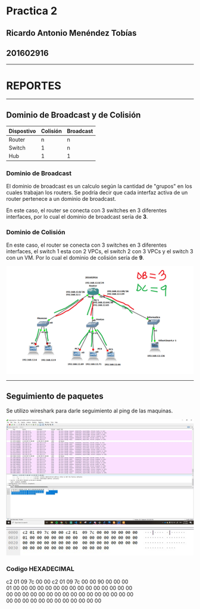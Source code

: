 # Practica 2
## Ricardo Antonio Menéndez Tobías
## 201602916

***
# REPORTES

***
## Dominio de Broadcast y de Colisión

| Dispostivo | Colisión | Broadcast |
|---|---|---|
| Router | n | n | 
| Switch | 1 | n | 
| Hub | 1 | 1 | 

### Dominio de Broadcast
El dominio de broadcast es un calculo según la cantidad de "grupos" en los cuales trabajan los routers. Se podría decir que cada interfaz activa de un router pertenece a un dominio de broadcast.

En este caso, el router se conecta con 3 switches en 3 diferentes interfaces, por lo cual el dominio de broadcast sería de __3__.


### Dominio de Colisión

En este caso, el router se conecta con 3 switches en 3 diferentes interfaces, el switch 1 esta con 2 VPCs, el switch 2 con 3 VPCs y el switch 3 con un VM. Por lo cual el dominio de colisión sería de __9__.

<img src="./img/dominios.png" width="600">

***
## Seguimiento de paquetes
Se utilizo wireshark para darle seguimiento al ping de las maquinas.

<img src="./img/pings.jpg" width="600">

<img src="./img/hex.jpg" width="600">

### Codigo HEXADECIMAL
   c2 01 09 7c 00 00 c2 01 09 7c 00 00 90 00 00 00   
   01 00 00 00 00 00 00 00 00 00 00 00 00 00 00 00   
   00 00 00 00 00 00 00 00 00 00 00 00 00 00 00 00   
   00 00 00 00 00 00 00 00 00 00 00 00               
